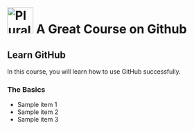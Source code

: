 # <a href='http://pluralsight.com'><img src='https://gillcleerenpluralsight.blob.core.windows.net/files/pluralsight.png' height='60' alt='Pluralsight Logo' /></a> A Great Course on Github

## Learn GitHub
In this course, you will learn how to use GitHub successfully.

### The Basics
- Sample item 1
- Sample item 2
- Sample item 3
